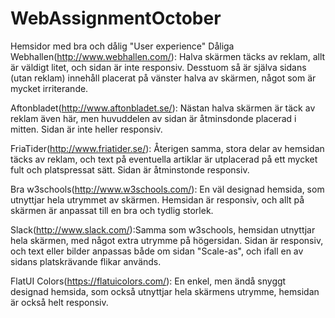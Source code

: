 # WebAssignmentOctober

Hemsidor med bra och dålig "User experience"
Dåliga
Webhallen(http://www.webhallen.com/): Halva skärmen täcks av reklam, allt är väldigt litet, och sidan är inte responsiv.
Desstuom så är själva sidans (utan reklam) innehåll placerat på vänster halva av skärmen, något som är mycket irriterande.

Aftonbladet(http://www.aftonbladet.se/): Nästan halva skärmen är täck av reklam även här, men huvuddelen av sidan är åtminsdonde 
placerad i mitten. Sidan är inte heller responsiv.

FriaTider(http://www.friatider.se/): Återigen samma, stora delar av hemsidan täcks av reklam, och text på eventuella artiklar är 
utplacerad på ett mycket fult och platspressat sätt. Sidan är åtminstonde responsiv.


Bra
w3schools(http://www.w3schools.com/): En väl designad hemsida, som utnyttjar hela utrymmet av skärmen. Hemsidan är responsiv, och
allt på skärmen är anpassat till en bra och tydlig storlek.

Slack(http://www.slack.com/):Samma som w3schools, hemsidan utnyttjar hela skärmen, med något extra utrymme på högersidan.
Sidan är responsiv, och text eller bilder anpassas både om sidan "Scale-as", och ifall en av sidans platskrävande flikar används.

FlatUI Colors(https://flatuicolors.com/): En enkel, men ändå snyggt designad hemsida, som också utnyttjar hela skärmens utrymme,
hemsidan är också helt responsiv. 
